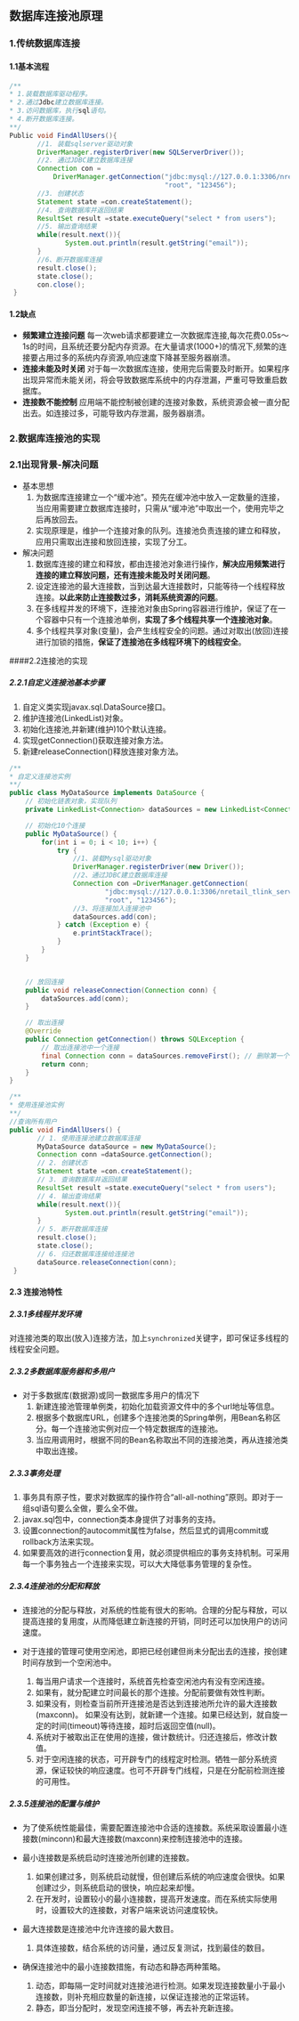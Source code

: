 ## 数据库连接池原理

### 1.传统数据库连接

#### 1.1基本流程

```java
/**
* 1.装载数据库驱动程序。
* 2.通过Jdbc建立数据库连接。
* 3.访问数据库，执行sql语句。
* 4.断开数据库连接。
**/
Public void FindAllUsers(){  
       //1. 装载sqlserver驱动对象  
       DriverManager.registerDriver(new SQLServerDriver());               
       //2. 通过JDBC建立数据库连接  
       Connection con =
           DriverManager.getConnection("jdbc:mysql://127.0.0.1:3306/nretail_tlink_server?", 
                                       "root", "123456");              
       //3. 创建状态  
       Statement state =con.createStatement();             
       //4. 查询数据库并返回结果  
       ResultSet result =state.executeQuery("select * from users");             
       //5. 输出查询结果  
       while(result.next()){  
              System.out.println(result.getString("email"));  
       }              
       //6、断开数据库连接  
       result.close();  
       state.close();  
       con.close();  
 }  
```

#### 1.2缺点

- **频繁建立连接问题**
  每一次web请求都要建立一次数据库连接,每次花费0.05s～1s的时间，且系统还要分配内存资源。在大量请求(1000+)的情况下,频繁的连接要占用过多的系统内存资源,响应速度下降甚至服务器崩溃。
-  **连接未能及时关闭**
  对于每一次数据库连接，使用完后需要及时断开。如果程序出现异常而未能关闭，将会导致数据库系统中的内存泄漏，严重可导致重启数据库。
-  **连接数不能控制**
  应用端不能控制被创建的连接对象数，系统资源会被一直分配出去。如连接过多，可能导致内存泄漏，服务器崩溃。

### 2.数据库连接池的实现

### 2.1出现背景-解决问题

- 基本思想
  1. 为数据库连接建立一个“缓冲池”。预先在缓冲池中放入一定数量的连接，当应用需要建立数据库连接时，只需从“缓冲池”中取出一个，使用完毕之后再放回去。
  2. 实现原理是，维护一个连接对象的队列。连接池负责连接的建立和释放，应用只需取出连接和放回连接，实现了分工。
- 解决问题
  1. 数据库连接的建立和释放，都由连接池对象进行操作，**解决应用频繁进行连接的建立释放问题，还有连接未能及时关闭问题**。
  2. 设定连接池的最大连接数，当到达最大连接数时，只能等待一个线程释放连接。**以此来防止连接数过多，消耗系统资源的问题**。
  3. 在多线程并发的环境下，连接池对象由Spring容器进行维护，保证了在一个容器中只有一个连接池单例，**实现了多个线程共享一个连接池对象**。
  4. 多个线程共享对象(变量)，会产生线程安全的问题。通过对取出(放回)连接进行加锁的措施，**保证了连接池在多线程环境下的线程安全**。



####2.2连接池的实现

##### 2.2.1自定义连接池基本步骤

1. 自定义类实现javax.sql.DataSource接口。
2. 维护连接池(LinkedList)对象。
3. 初始化连接池,并新建(维护)10个默认连接。
4. 实现getConnection()获取连接对象方法。
5. 新建releaseConnection()释放连接对象方法。

```java
/**
* 自定义连接池实例
**/
public class MyDataSource implements DataSource {
    // 初始化链表对象，实现队列
    private LinkedList<Connection> dataSources = new LinkedList<Connection>();

    // 初始化10个连接
    public MyDataSource() {
        for(int i = 0; i < 10; i++) {
            try {
                //1、装载Mysql驱动对象
                DriverManager.registerDriver(new Driver());
                //2、通过JDBC建立数据库连接
                Connection con =DriverManager.getConnection(
                        "jdbc:mysql://127.0.0.1:3306/nretail_tlink_server?",
                        "root", "123456");
                //3、将连接加入连接池中
                dataSources.add(con);
            } catch (Exception e) {
                e.printStackTrace();
            }
        }
    }


    // 放回连接
    public void releaseConnection(Connection conn) {
        dataSources.add(conn);
    }

    // 取出连接
    @Override
    public Connection getConnection() throws SQLException {
        // 取出连接池中一个连接
        final Connection conn = dataSources.removeFirst(); // 删除第一个连接返回
        return conn;
    }
}

/**
* 使用连接池实例
**/
//查询所有用户  
public void FindAllUsers() {  
       // 1. 使用连接池建立数据库连接  
       MyDataSource dataSource = new MyDataSource();  
       Connection conn =dataSource.getConnection();          
       // 2. 创建状态  
       Statement state =con.createStatement();             
       // 3. 查询数据库并返回结果  
       ResultSet result =state.executeQuery("select * from users");             
       // 4. 输出查询结果  
       while(result.next()){  
              System.out.println(result.getString("email"));  
       }              
       // 5. 断开数据库连接  
       result.close();  
       state.close();  
       // 6. 归还数据库连接给连接池  
       dataSource.releaseConnection(conn);  
 }
```

#### 2.3 连接池特性

##### 2.3.1多线程并发环境

对连接池类的取出(放入)连接方法，加上`synchronized`关键字，即可保证多线程的线程安全问题。

##### 2.3.2多数据库服务器和多用户

- 对于多数据库(数据源)或同一数据库多用户的情况下
  1. 新建连接池管理单例类，初始化加载资源文件中的多个url地址等信息。
  2. 根据多个数据库URL，创建多个连接池类的Spring单例，用Bean名称区分。每一个连接池实例对应一个特定数据库的连接池。
  3. 当应用调用时，根据不同的Bean名称取出不同的连接池类，再从连接池类中取出连接。

##### 2.3.3事务处理

1. 事务具有原子性，要求对数据库的操作符合“all-all-nothing”原则。即对于一组sql语句要么全做，要么全不做。
2. javax.sql包中，connection类本身提供了对事务的支持。
3. 设置connection的autocommit属性为false，然后显式的调用commit或rollback方法来实现。
4. 如果要高效的进行connection复用，就必须提供相应的事务支持机制。可采用每一个事务独占一个连接来实现，可以大大降低事务管理的复杂性。

##### 2.3.4连接池的分配和释放

- 连接池的分配与释放，对系统的性能有很大的影响。合理的分配与释放，可以提高连接的复用度，从而降低建立新连接的开销，同时还可以加快用户的访问速度。

- 对于连接的管理可使用空闲池，即把已经创建但尚未分配出去的连接，按创建时间存放到一个空闲池中。
  1. 每当用户请求一个连接时，系统首先检查空闲池内有没有空闲连接。
  2. 如果有，就分配建立时间最长的那个连接。分配前要做有效性判断。
  3. 如果没有，则检查当前所开连接池是否达到连接池所允许的最大连接数(maxconn)。
	 如果没有达到，就新建一个连接。如果已经达到，就自旋一定的时间(timeout)等待连接，超时后返回空值(null)。
  4. 系统对于被取出正在使用的连接，做计数统计。归还连接后，修改计数值。
  5. 对于空闲连接的状态，可开辟专门的线程定时检测。牺牲一部分系统资源，保证较快的响应速度。也可不开辟专门线程，只是在分配前检测连接的可用性。

##### 2.3.5连接池的配置与维护

- 为了使系统性能最佳，需要配置连接池中合适的连接数。系统采取设置最小连接数(minconn)和最大连接数(maxconn)来控制连接池中的连接。

- 最小连接数是系统启动时连接池所创建的连接数。
  1. 如果创建过多，则系统启动就慢，但创建后系统的响应速度会很快。如果创建过少，则系统启动的很快，响应起来却慢。
  2. 在开发时，设置较小的最小连接数，提高开发速度。而在系统实际使用时，设置较大的连接数，对客户端来说访问速度较快。

- 最大连接数是连接池中允许连接的最大数目。
  1. 具体连接数，结合系统的访问量，通过反复测试，找到最佳的数目。

- 确保连接池中的最小连接数措施，有动态和静态两种策略。
  1. 动态，即每隔一定时间就对连接池进行检测。如果发现连接数量小于最小连接数，则补充相应数量的新连接，以保证连接池的正常运转。
  2. 静态，即当分配时，发现空闲连接不够，再去补充新连接。



